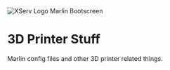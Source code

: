 <img alt="XServ Logo Marlin Bootscreen" src="https://github.com/xserv-labs/printer/assets/75830554/ffb31c10-10e9-4012-a6c0-43687819e47c">

# 3D Printer Stuff

Marlin config files and other 3D printer related things.
